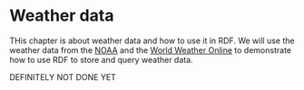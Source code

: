 Weather data 
===========
THis chapter is about weather data and how to use it in RDF. We will use the weather data from the [NOAA](http://www.ncdc.noaa.gov/) and the [World Weather Online](http://www.worldweatheronline.com/) to demonstrate how to use RDF to store and query weather data.

DEFINITELY NOT DONE YET